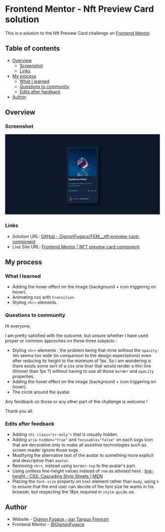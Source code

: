 # Frontend Mentor - Nft Preview Card solution

This is a solution to the Nft Preview Card challenge on [Frontend Mentor](https://www.frontendmentor.io/).

## Table of contents

- [Overview](#overview)
	- [Screenshot](#screenshot)
	- [Links](#links)
- [My process](#my-process)
	- [What I learned](#what-i-learned)
	- [Questions to community](#questions-to-community)
	- [Edits after feedback](edits-after-feedback)
- [Author](#author)

## Overview

### Screenshot

![](./Screenshot.png)

### Links

- Solution URL: [GitHub - OignonFugace/FEM__nft-preview-card-component](https://github.com/OignonFugace/FEM__nft-preview-card-component)
- Live Site URL: [Frontend Mentor | NFT preview card component](https://oignonfugace.github.io/FEM__nft-preview-card-component/)

## My process

### What I learned
- Adding the hover effect on the image (background + icon triggering on hover).
- Animating css with `transition`.
- Styling `<hr>` elements. 


### Questions to community
Hi everyone, 

I am pretty satisfied with the outcome, but unsure whether I have used proper or common approches on these three subjects :
- Styling `<hr>` elements : the problem being that mine without the `opacity: 30%` seems too wide (in comparison to the design expectations) even after reducing its height to the minimum of 1px. So I am wondering is there exists some sort of a css one liner that would render a thin line (thinner than 1px ?) without having to use all those `border` and `opacity` properties. 
- Adding the hover effect on the image (background + icon triggering on hover).
- The circle around the avatar.

Any feedback on those or any other part of the challenge is welcome !

Thank you all. 

### Edits after feedback
- Adding `<h1 class="sr-only">` that is visually hidden. 
- Adding `aria-hidden="true"` and `focusable="false"` on each svgs icon that are decorative only to make all assistive technologies such as screen reader ignore those svgs.  
- Modifying the alternative text of the avatar to something more explicit and descriptive than `avatar`.
- Removing `<hr>`, instead using `border-top` to the avatar's part. 
- Using unitless line-height values instead of `rem` as advised here : [line-height - CSS: Cascading Style Sheets | MDN](https://developer.mozilla.org/en-US/docs/Web/CSS/line-height#prefer_unitless_numbers_for_line-height_values)
- Placing the `font-size` property on `html` element rather than `body`, using `%` to ensure that the end user can decide of the font size he wants in his browser, but respecting the 18px required in `style-guide.md`.

## Author

- Website - [Oignon Fugace - par Tanguy Freycon](https://oignonfugace.com/)
- Frontend Mentor - [@OignonFugace](https://www.frontendmentor.io/profile/OignonFugace)


